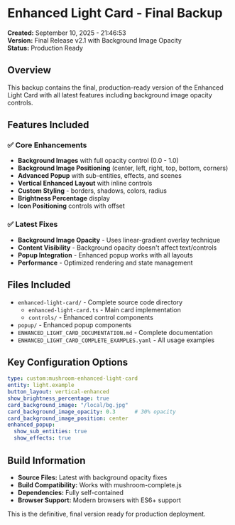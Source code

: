 # Enhanced Light Card - Final Backup

**Created:** September 10, 2025 - 21:46:53  
**Version:** Final Release v2.1 with Background Image Opacity  
**Status:** Production Ready

## Overview

This backup contains the final, production-ready version of the Enhanced Light Card with all latest features including background image opacity controls.

## Features Included

### ✅ Core Enhancements
- **Background Images** with full opacity control (0.0 - 1.0)
- **Background Image Positioning** (center, left, right, top, bottom, corners)
- **Advanced Popup** with sub-entities, effects, and scenes
- **Vertical Enhanced Layout** with inline controls
- **Custom Styling** - borders, shadows, colors, radius
- **Brightness Percentage** display
- **Icon Positioning** controls with offset

### ✅ Latest Fixes
- **Background Image Opacity** - Uses linear-gradient overlay technique
- **Content Visibility** - Background opacity doesn't affect text/controls
- **Popup Integration** - Enhanced popup works with all layouts
- **Performance** - Optimized rendering and state management

## Files Included

- `enhanced-light-card/` - Complete source code directory
  - `enhanced-light-card.ts` - Main card implementation
  - `controls/` - Enhanced control components
- `popup/` - Enhanced popup components
- `ENHANCED_LIGHT_CARD_DOCUMENTATION.md` - Complete documentation
- `ENHANCED_LIGHT_CARD_COMPLETE_EXAMPLES.yaml` - All usage examples

## Key Configuration Options

```yaml
type: custom:mushroom-enhanced-light-card
entity: light.example
button_layout: vertical-enhanced
show_brightness_percentage: true
card_background_image: "/local/bg.jpg"
card_background_image_opacity: 0.3      # 30% opacity
card_background_image_position: center
enhanced_popup:
  show_sub_entities: true
  show_effects: true
```

## Build Information

- **Source Files:** Latest with background opacity fixes
- **Build Compatibility:** Works with mushroom-complete.js
- **Dependencies:** Fully self-contained
- **Browser Support:** Modern browsers with ES6+ support

This is the definitive, final version ready for production deployment.
